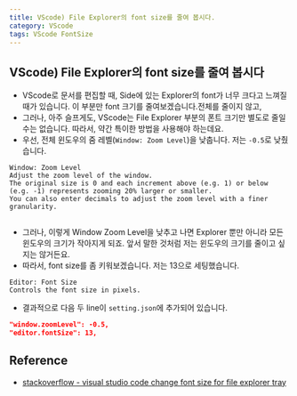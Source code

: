 ```yaml
---
title: VScode) File Explorer의 font size를 줄여 봅시다.
category: VScode
tags: VScode FontSize
---
```


## VScode) File Explorer의 font size를 줄여 봅시다

- VScode로 문서를 편집할 때, Side에 있는 Explorer의 font가 너무 크다고 느껴질 때가 있습니다. 이 부분만 font 크기를 줄여보겠습니다.전체를 줄이지 않고, 
- 그러나, 아주 슬프게도, VScode는 File Explorer 부분의 폰트 크기만 별도로 줄일 수는 없습니다. 따라서, 약간 특이한 방법을 사용해야 하는데요.
- 우선, 전체 윈도우의 줌 레벨(`Window: Zoom Level`)을 낮춥니다. 저는 `-0.5`로 낮췄습니다.

```plaintext
Window: Zoom Level
Adjust the zoom level of the window. 
The original size is 0 and each increment above (e.g. 1) or below (e.g. -1) represents zooming 20% larger or smaller. 
You can also enter decimals to adjust the zoom level with a finer granularity.
```

```json
```

- 그러나, 이렇게 Window Zoom Level을 낮추고 나면 Explorer 뿐만 아니라 모든 윈도우의 크기가 작아지게 되죠. 앞서 말한 것처럼 저는 윈도우의 크기를 줄이고 싶지는 않거든요.
- 따라서, font size를 좀 키워보겠습니다. 저는 13으로 세팅했습니다.

```plaintext
Editor: Font Size
Controls the font size in pixels.
```

- 결과적으로 다음 두 line이 `setting.json`에 추가되어 있습니다.

```json
"window.zoomLevel": -0.5,
"editor.fontSize": 13,
```

## Reference

- [stackoverflow - visual studio code change font size for file explorer tray](https://stackoverflow.com/questions/36040857/visual-studio-code-change-font-size-for-file-explorer-tray)
